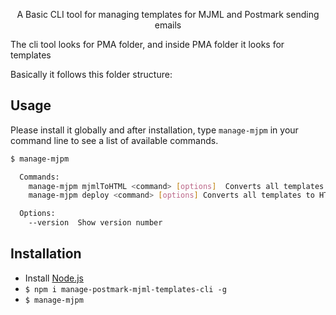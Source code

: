 
<p align="center">A Basic CLI tool for managing templates for MJML and Postmark sending emails</p>
<p>The cli tool looks for PMA folder, and inside PMA folder it looks for templates</p>

Basically it follows this folder structure:



## Usage

Please install it globally and after installation, type `manage-mjpm` in your command line to see a list of available commands.

```bash
$ manage-mjpm

  Commands:
    manage-mjpm mjmlToHTML <command> [options]  Converts all templates to HTMLs
    manage-mjpm deploy <command> [options] Converts all templates to HTML and deploy the converted html to postmark.

  Options:
    --version  Show version number
```

## Installation

- Install [Node.js](https://nodejs.org/en/)
- `$ npm i manage-postmark-mjml-templates-cli -g`
- `$ manage-mjpm ` 

